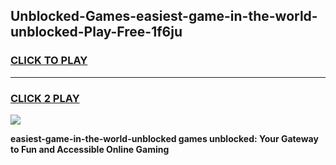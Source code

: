 
## Unblocked-Games-easiest-game-in-the-world-unblocked-Play-Free-1f6ju
<h3>
<a href="https://premium76.site?title=easiest-game-in-the-world-unblocked&ref=18A1">CLICK TO PLAY</a></h3>
<hr>

<h3>
<a href="https://premium76.site?title=easiest-game-in-the-world-unblocked&ref=18A1">CLICK 2 PLAY</a>
  
</h3>

<a href="https://premium76.site?title=easiest-game-in-the-world-unblocked&ref=18A1"><img src="https://clearcache.store/games.png"></a>


**easiest-game-in-the-world-unblocked games unblocked: Your Gateway to Fun and Accessible Online Gaming**
